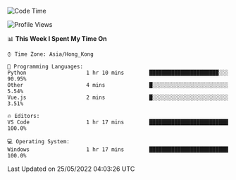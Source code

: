 <!--START_SECTION:waka-->
![Code Time](http://img.shields.io/badge/Code%20Time-14%20hrs%2016%20mins-blue)

![Profile Views](http://img.shields.io/badge/Profile%20Views-626-blue)

📊 **This Week I Spent My Time On** 

```text
⌚︎ Time Zone: Asia/Hong_Kong

💬 Programming Languages: 
Python                   1 hr 10 mins        ██████████████████████░░░   90.95% 
Other                    4 mins              █░░░░░░░░░░░░░░░░░░░░░░░░   5.54% 
Vue.js                   2 mins              █░░░░░░░░░░░░░░░░░░░░░░░░   3.51%

🔥 Editors: 
VS Code                  1 hr 17 mins        █████████████████████████   100.0%

💻 Operating System: 
Windows                  1 hr 17 mins        █████████████████████████   100.0%

```


 Last Updated on 25/05/2022 04:03:26 UTC
<!--END_SECTION:waka-->
